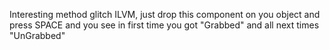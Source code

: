 Interesting method glitch ILVM, just drop this component on you object and press SPACE and you see in first time you got "Grabbed" and all next times "UnGrabbed"
